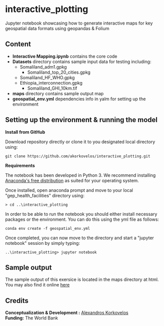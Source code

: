 # interactive_plotting
Jupyter notebook showcasing how to generate interactive maps for key geospatial data formats using geopandas &amp; Folium

## Content

- **Interactive Mapping.ipynb** contains the core code
- **Datasets** directory contains sample input data for testing including:
	- Somaliland_adm1.gpkg
        - Somaliland_top_20_cities.gpkg
	- Somaliland_HF_WHO.gpkg
	- Ethiopia_interconnection.gpkg
        - Somaliland_GHI_10km.tif
- **maps** directory contains sample output map 
- **geospatial_env.yml** dependencies info in yalm for setting up the environment

## Setting up the environment & running the model

**Install from GitHub**

Download repository directly or clone it to you designated local directory using:

```
git clone https://github.com/akorkovelos/interactive_plotting.git
```

**Requirements**

The notebook has been developed in Python 3. We recommend installing [Anaconda's free distribution](https://www.anaconda.com/distribution/) as suited for your operating system. 

Once installed, open anaconda prompt and move to your local "gep_health_facilities" directory using:

```
> cd ..\interactive_plotting
```

In order to be able to run the notebook you should either install necessary packages or the environment. You can do this using the yml file as follows:

```
conda env create -f geospatial_env.yml
```

Once completed, you can now move to the directory and start a "jupyter notebook" session by simply typing:

```
..\interactive_plotting> jupyter notebook 
```


## Sample output

The sample output of this exersice is located in the maps directory at html. You may also find it online [here](https://datapane.com/u/alexandros/reports/somaliland-test-map)


## Credits

**Conceptualization & Development :** [Alexandros Korkovelos](https://github.com/akorkovelos)<br>
**Funding:** The World Bank

